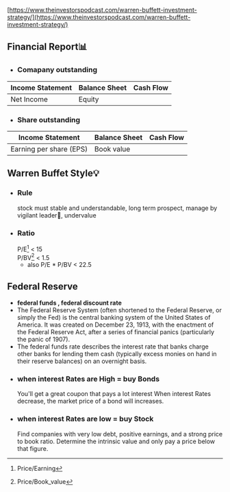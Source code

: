 [https://www.theinvestorspodcast.com/warren-buffett-investment-strategy/](https://www.theinvestorspodcast.com/warren-buffett-investment-strategy/)
## Financial Report📊
- ### Comapany outstanding
| Income Statement | Balance Sheet | Cash Flow |
| ----------- | ----------- |----------------- |
| Net Income | Equity  ||
- ### Share outstanding
| Income Statement | Balance Sheet | Cash Flow |
| ----------- | ----------- |----------------- |
| Earning per share (EPS) | Book value ||
## Warren Buffet Style💡
- ### Rule
     stock must stable and understandable, long term prospect, manage by vigilant leader👑, undervalue 
- ### Ratio
    P/E[^1] < 15   
    P/BV[^2] < 1.5
    - also P/E * P/BV < 22.5
[^1]: Price/Earning 
[^2]: Price/Book_value
## Federal Reserve
- **federal funds , federal discount rate**
- The Federal Reserve System (often shortened to the Federal Reserve, or simply the Fed) is the central banking system of the United States of America. It was created      on December 23, 1913, with the enactment of the Federal Reserve Act, after a series of financial panics (particularly the panic of 1907).
- The federal funds rate describes the interest rate that banks charge other banks for lending them cash (typically excess monies on hand in their reserve balances)        on an overnight basis.
- ### when interest Rates are High = buy Bonds
     You'll get a great coupon that pays a lot interest
     When interest Rates decrease, the market price of a bond will increases.
- ### when interest Rates are low = buy Stock
     Find companies with very low debt, positive earnings, and a strong price to book ratio.
     Determine the intrinsic value and only pay a price below that figure.
